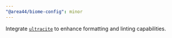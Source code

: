 ```yaml
---
"@area44/biome-config": minor
---
```


Integrate [`ultracite`](https://github.com/haydenbleasel/ultracite) to enhance formatting and linting capabilities.